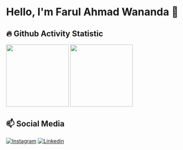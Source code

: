# Hello, I'm Farul Ahmad Wananda 👋

## 🔥 Github Activity Statistic

<div>
<img height="170" src="https://github-readme-stats.vercel.app/api?username=farulwananda&show_icons=true&theme=midnight-purple&count_private=true&locale=en"  />
<img height="170" src="https://github-readme-stats.vercel.app/api/top-langs/?username=farulwananda&layout=compact&theme=midnight-purple&hide=java&langs_count=6"  />
</div>

## 📫 Social Media

[![Instagram](https://img.shields.io/badge/Instagram-E4405F?style=for-the-badge&logo=instagram&logoColor=white)](https://www.instagram.com/farulwananda/)
[![Linkedin](https://img.shields.io/badge/LinkedIn-0077B5?style=for-the-badge&logo=linkedin&logoColor=white)](https://www.linkedin.com/in/farulwananda/)
